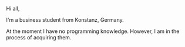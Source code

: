 Hi all,

I'm a business student from Konstanz, Germany.

At the moment I have no programming knowledge. However, I am in the process of acquiring them.
